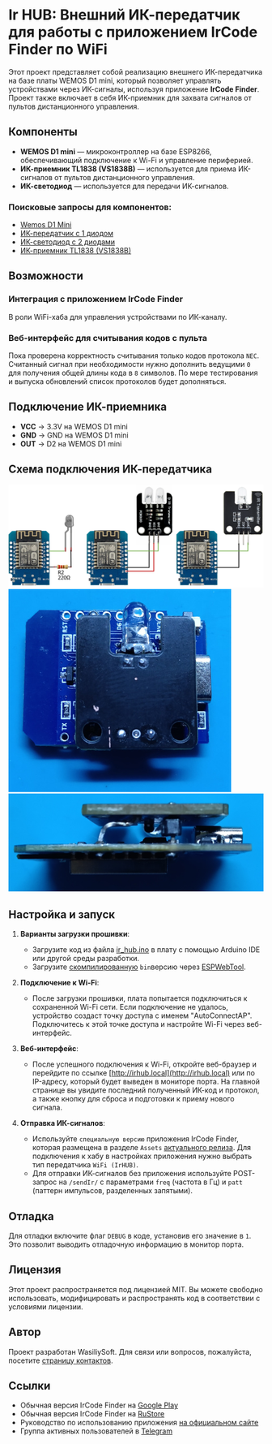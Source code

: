 # Ir HUB: Внешний ИК-передатчик для работы с приложением IrCode Finder по WiFi

Этот проект представляет собой реализацию внешнего ИК-передатчика на базе платы WEMOS D1 mini, который позволяет управлять устройствами через ИК-сигналы, используя приложение **IrCode Finder**. Проект также включает в себя ИК-приемник для захвата сигналов от пультов дистанционного управления.

## Компоненты

- **WEMOS D1 mini** — микроконтроллер на базе ESP8266, обеспечивающий подключение к Wi-Fi и управление периферией.
- **ИК-приемник TL1838 (VS1838B)** — используется для приема ИК-сигналов от пультов дистанционного управления.
- **ИК-светодиод** — используется для передачи ИК-сигналов.

### Поисковые запросы для компонентов:
- [Wemos D1 Mini](https://aliexpress.ru/wholesale?SearchText=wemos+d1+mini)
- [ИК-передатчик с 1 диодом](https://aliexpress.ru/wholesale?SearchText=ir+transmitter+module)
- [ИК-светодиод с 2 диодами](https://aliexpress.ru/wholesale?SearchText=2ch+ir+transmitter+module)
- [ИК-приемник TL1838 (VS1838B)](https://aliexpress.ru/wholesale?SearchText=TL1838)

## Возможности

### Интеграция с приложением **IrCode Finder**
В роли WiFi-хаба для управления устройствами по ИК-каналу.

### Веб-интерфейс для считывания кодов с пульта
Пока проверена корректность считывания только кодов протокола `NEC`. Считанный сигнал при необходимости нужно дополнить ведущими `0` для получения общей длины кода в `8` символов. По мере тестирования и выпуска обновлений список протоколов будет дополняться.

## Подключение ИК-приемника

- **VCC** → 3.3V на WEMOS D1 mini
- **GND** → GND на WEMOS D1 mini
- **OUT** → D2 на WEMOS D1 mini

## Схема подключения ИК-передатчика

![WeMos D1 mini](scheme/wemos_d1_transmitter_only_variants.png)  
![WeMos D1 mini](scheme/wemos_d1_transmitter_only_1.jpg)  
![WeMos D1 mini](scheme/wemos_d1_transmitter_only_3.jpg)  

## Настройка и запуск

1. **Варианты загрузки прошивки**:
   - Загрузите код из файла [ir_hub.ino](ir_hub.ino) в плату с помощью Arduino IDE или другой среды разработки.
   - Загрузите [скомпилированную](build/esp8266.esp8266.d1_mini_clone/) `bin`версию через [ESPWebTool](https://esp.huhn.me/).

2. **Подключение к Wi-Fi**:
   - После загрузки прошивки, плата попытается подключиться к сохраненной Wi-Fi сети. Если подключение не удалось, устройство создаст точку доступа с именем "AutoConnectAP". Подключитесь к этой точке доступа и настройте Wi-Fi через веб-интерфейс.

3. **Веб-интерфейс**:
   - После успешного подключения к Wi-Fi, откройте веб-браузер и перейдите по ссылке [http://irhub.local](http://irhub.local) или по IP-адресу, который будет выведен в мониторе порта. На главной странице вы увидите последний полученный ИК-код и протокол, а также кнопку для сброса и подготовки к приему нового сигнала.

4. **Отправка ИК-сигналов**:
   - Используйте `специальную версию` приложения IrCode Finder, которая размещена в разделе `Assets` [актуального релиза](https://github.com/wasiliysoft/ir_hub/releases/latest). Для подключения к хабу в настройках приложения нужно выбрать тип передатчика `WiFi (IrHUB)`.
   - Для отправки ИК-сигналов без приложения используйте POST-запрос на `/sendIr/` с параметрами `freq` (частота в Гц) и `patt` (паттерн импульсов, разделенных запятыми).

## Отладка

Для отладки включите флаг `DEBUG` в коде, установив его значение в `1`. Это позволит выводить отладочную информацию в монитор порта.

## Лицензия

Этот проект распространяется под лицензией MIT. Вы можете свободно использовать, модифицировать и распространять код в соответствии с условиями лицензии.

## Автор

Проект разработан WasiliySoft. Для связи или вопросов, пожалуйста, посетите [страницу контактов](https://wasiliysoft.ru/contacts/).

## Ссылки

- Обычная версия IrCode Finder на [Google Play](https://play.google.com/store/apps/details?id=ru.wasiliysoft.ircodefindernec)
- Обычная версия IrCode Finder на [RuStore](https://www.rustore.ru/catalog/app/ru.wasiliysoft.ircodefindernec)
- Руководство по использованию приложения [на официальном сайте](https://wasiliysoft.ru/ircode-finder-guide/)
- Группа активных пользователей в [Telegram](https://t.me/ircodefinder)